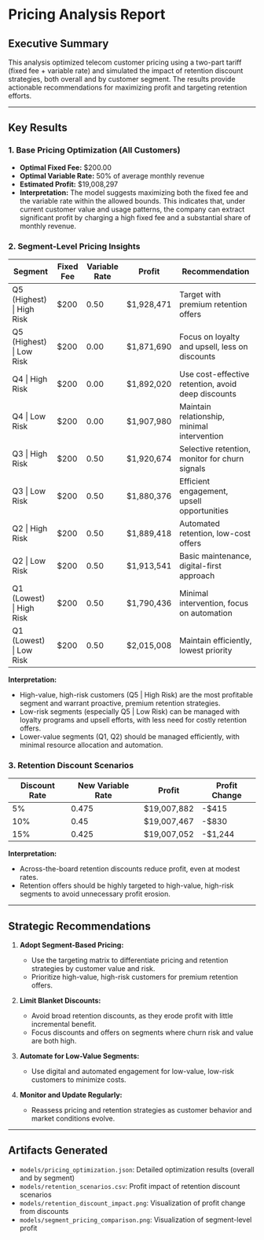# Pricing Analysis Report

## Executive Summary

This analysis optimized telecom customer pricing using a two-part tariff (fixed fee + variable rate) and simulated the impact of retention discount strategies, both overall and by customer segment. The results provide actionable recommendations for maximizing profit and targeting retention efforts.

---

## Key Results

### 1. Base Pricing Optimization (All Customers)
- **Optimal Fixed Fee:** $200.00
- **Optimal Variable Rate:** 50% of average monthly revenue
- **Estimated Profit:** $19,008,297
- **Interpretation:** The model suggests maximizing both the fixed fee and the variable rate within the allowed bounds. This indicates that, under current customer value and usage patterns, the company can extract significant profit by charging a high fixed fee and a substantial share of monthly revenue.

### 2. Segment-Level Pricing Insights
| Segment                   | Fixed Fee | Variable Rate | Profit         | Recommendation                                      |
|---------------------------|-----------|---------------|----------------|-----------------------------------------------------|
| Q5 (Highest) \| High Risk   | $200      | 0.50          | $1,928,471     | Target with premium retention offers                |
| Q5 (Highest) \| Low Risk    | $200      | 0.00          | $1,871,690     | Focus on loyalty and upsell, less on discounts      |
| Q4 \| High Risk            | $200      | 0.00          | $1,892,020     | Use cost-effective retention, avoid deep discounts   |
| Q4 \| Low Risk             | $200      | 0.00          | $1,907,980     | Maintain relationship, minimal intervention         |
| Q3 \| High Risk            | $200      | 0.50          | $1,920,674     | Selective retention, monitor for churn signals      |
| Q3 \| Low Risk             | $200      | 0.50          | $1,880,376     | Efficient engagement, upsell opportunities          |
| Q2 \| High Risk            | $200      | 0.50          | $1,889,418     | Automated retention, low-cost offers                |
| Q2 \| Low Risk             | $200      | 0.50          | $1,913,541     | Basic maintenance, digital-first approach           |
| Q1 (Lowest) \| High Risk   | $200      | 0.50          | $1,790,436     | Minimal intervention, focus on automation           |
| Q1 (Lowest) \| Low Risk    | $200      | 0.50          | $2,015,008     | Maintain efficiently, lowest priority               |

**Interpretation:**
- High-value, high-risk customers (Q5 | High Risk) are the most profitable segment and warrant proactive, premium retention strategies.
- Low-risk segments (especially Q5 | Low Risk) can be managed with loyalty programs and upsell efforts, with less need for costly retention offers.
- Lower-value segments (Q1, Q2) should be managed efficiently, with minimal resource allocation and automation.

### 3. Retention Discount Scenarios
| Discount Rate | New Variable Rate | Profit         | Profit Change |
|---------------|------------------|----------------|--------------|
| 5%            | 0.475            | $19,007,882    | -$415        |
| 10%           | 0.45             | $19,007,467    | -$830        |
| 15%           | 0.425            | $19,007,052    | -$1,244      |

**Interpretation:**
- Across-the-board retention discounts reduce profit, even at modest rates.
- Retention offers should be highly targeted to high-value, high-risk segments to avoid unnecessary profit erosion.

---

## Strategic Recommendations

1. **Adopt Segment-Based Pricing:**
   - Use the targeting matrix to differentiate pricing and retention strategies by customer value and risk.
   - Prioritize high-value, high-risk customers for premium retention offers.

2. **Limit Blanket Discounts:**
   - Avoid broad retention discounts, as they erode profit with little incremental benefit.
   - Focus discounts and offers on segments where churn risk and value are both high.

3. **Automate for Low-Value Segments:**
   - Use digital and automated engagement for low-value, low-risk customers to minimize costs.

4. **Monitor and Update Regularly:**
   - Reassess pricing and retention strategies as customer behavior and market conditions evolve.

---

## Artifacts Generated
- `models/pricing_optimization.json`: Detailed optimization results (overall and by segment)
- `models/retention_scenarios.csv`: Profit impact of retention discount scenarios
- `models/retention_discount_impact.png`: Visualization of profit change from discounts
- `models/segment_pricing_comparison.png`: Visualization of segment-level profit 